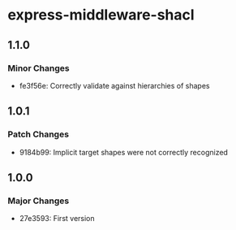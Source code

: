 # express-middleware-shacl

## 1.1.0

### Minor Changes

- fe3f56e: Correctly validate against hierarchies of shapes

## 1.0.1

### Patch Changes

- 9184b99: Implicit target shapes were not correctly recognized

## 1.0.0

### Major Changes

- 27e3593: First version
